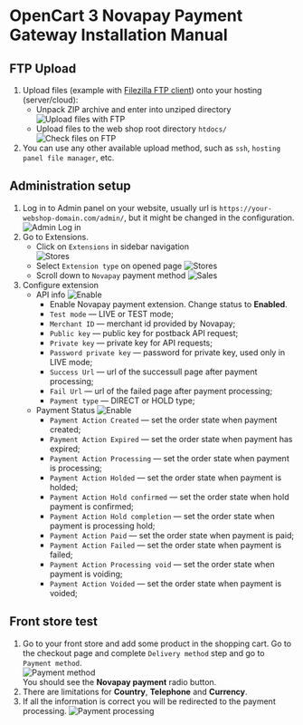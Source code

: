 # OpenCart 3 Novapay Payment Gateway Installation Manual

## FTP Upload

1. Upload files (example with [Filezilla FTP client](https://filezilla-project.org/)) onto your hosting (server/cloud):
    - Unpack ZIP archive and enter into unziped directory  
    ![Upload files with FTP](images/en/21-FTP-Unpack.png)
    - Upload files to the web shop root directory `htdocs/`  
    ![Check files on FTP](images/en/22-FTP-Upload.png)
2. You can use any other available upload method, such as `ssh`, `hosting panel file manager`, etc.

## Administration setup

1. Log in to Admin panel on your website, usually url is `https://your-webshop-domain.com/admin/`, but it might be changed in the configuration.  
![Admin Log in](images/en/01-Admin-Login.png)
2. Go to Extensions.
    - Click on `Extensions` in sidebar navigation  
    ![Stores](images/en/02-Admin-Menu-Extensions.png)
    - Select `Extension type` on opened page
    ![Stores](images/en/03-Admin-Extensions-Payments.png)
    - Scroll down to `Novapay` payment method
    ![Sales](images/en/06-Admin-Novapay-settings.png)
3. Configure extension
    - API info
    ![Enable](images/en/07-Admin-Novapay-API.png)
	    - Enable Novapay payment extension. Change status to **Enabled**.  
	    - `Test mode` — LIVE or TEST mode;
	    - `Merchant ID` — merchant id provided by Novapay;
	    - `Public key` — public key for postback API request;
	    - `Private key` — private key for API requests;
	    - `Password private key` — password for private key, used only in LIVE mode;
	    - `Success Url` — url of the successull page after payment processing;
	    - `Fail Url` — url of the failed page after payment processing;
	    - `Payment type` — DIRECT or HOLD type;
	- Payment Status
    ![Enable](images/en/08-Admin-Novapay-Status.png)
        - `Payment Action Created` — set the order state when payment created;
        - `Payment Action Expired` — set the order state when payment has expired;
        - `Payment Action Processing` — set the order state when payment is processing;
        - `Payment Action Holded` — set the order state when payment is holded;
        - `Payment Action Hold confirmed` — set the order state when hold payment is confirmed;
        - `Payment Action Hold completion` — set the order state when payment is processing hold;
        - `Payment Action Paid` — set the order state when payment is paid;
        - `Payment Action Failed` — set the order state when payment is failed;
        - `Payment Action Processing void` — set the order state when payment is voiding;
        - `Payment Action Voided` — set the order state when payment is voided;

## Front store test
1. Go to your front store and add some product in the shopping cart. Go to the checkout page and complete `Delivery method` step and go to `Payment method`.  
![Payment method](images/en/31-Front-Reviews-and-Payments.png)  
You should see the **Novapay payment** radio button.
2. There are limitations for **Country**, **Telephone** and **Currency**. 
3. If all the information is correct you will be redirected to the payment processing.
![Payment processing](images/en/32-Front-Limitations.png)